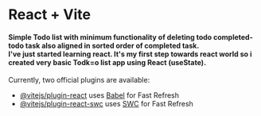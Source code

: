 # React + Vite
<h4>
Simple Todo list with minimum functionality of deleting todo completed-todo task also aligned in sorted order of completed task.<br>
I've just started learning react. It's my first step towards react world so i created very basic Todk=o list app using React (useState). 
</h4>
Currently, two official plugins are available:

- [@vitejs/plugin-react](https://github.com/vitejs/vite-plugin-react/blob/main/packages/plugin-react/README.md) uses [Babel](https://babeljs.io/) for Fast Refresh
- [@vitejs/plugin-react-swc](https://github.com/vitejs/vite-plugin-react-swc) uses [SWC](https://swc.rs/) for Fast Refresh
